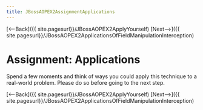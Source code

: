 ```yaml
---
title: JBossAOPEX2AssignmentApplications
---
```

[<--Back]({{ site.pagesurl}}/JBossAOPEX2ApplyYourself) [Next-->]({{ site.pagesurl}}/JBossAOPEX2ApplicationsOfFieldManipulationInterception)

# Assignment: Applications
Spend a few moments and think of ways you could apply this technique to a real-world problem. Please do so before going to the next step.

[<--Back]({{ site.pagesurl}}/JBossAOPEX2ApplyYourself) [Next-->]({{ site.pagesurl}}/JBossAOPEX2ApplicationsOfFieldManipulationInterception)
